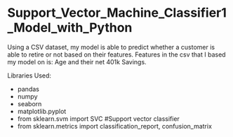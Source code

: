 # Support_Vector_Machine_Classifier1_Model_with_Python

Using a CSV dataset, my model is able to predict whether a customer is able to retire or not based on their features. Features in the csv that I based my model on is: Age and their net 401k Savings. 

Libraries Used: 
  - pandas
  - numpy 
  - seaborn
  - matplotlib.pyplot
  - from sklearn.svm import SVC #Support vector classifier
  - from sklearn.metrics import classification_report, confusion_matrix
